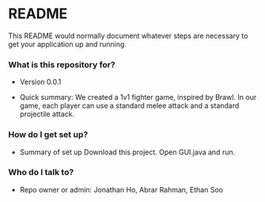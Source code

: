# README #

This README would normally document whatever steps are necessary to get your application up and running.

### What is this repository for? ###

* Version
0.0.1

* Quick summary:
We created a 1v1 fighter game, inspired by Brawl. 
In our game, each player can use a standard melee attack and a standard projectile attack.

### How do I get set up? ###

* Summary of set up
Download this project.
Open GUI.java and run.


### Who do I talk to? ###

* Repo owner or admin:
Jonathan Ho, Abrar Rahman, Ethan Soo
